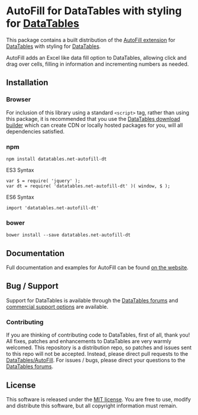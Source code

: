 # AutoFill for DataTables with styling for [DataTables](https://datatables.net/)

This package contains a built distribution of the [AutoFill extension](https://datatables.net/extensions/autofill) for [DataTables](https://datatables.net/) with styling for [DataTables](https://datatables.net/).

AutoFill adds an Excel like data fill option to DataTables, allowing click and drag over cells, filling in information and incrementing numbers as needed.


## Installation

### Browser

For inclusion of this library using a standard `<script>` tag, rather than using this package, it is recommended that you use the [DataTables download builder](//datatables.net/download) which can create CDN or locally hosted packages for you, will all dependencies satisfied.

### npm

```
npm install datatables.net-autofill-dt
```

ES3 Syntax
```
var $ = require( 'jquery' );
var dt = require( 'datatables.net-autofill-dt' )( window, $ );
```

ES6 Syntax
```
import 'datatables.net-autofill-dt'
```

### bower

```
bower install --save datatables.net-autofill-dt
```



## Documentation

Full documentation and examples for AutoFill can be found [on the website](https://datatables.net/extensions/autofill).


## Bug / Support

Support for DataTables is available through the [DataTables forums](//datatables.net/forums) and [commercial support options](//datatables.net/support) are available.


### Contributing

If you are thinking of contributing code to DataTables, first of all, thank you! All fixes, patches and enhancements to DataTables are very warmly welcomed. This repository is a distribution repo, so patches and issues sent to this repo will not be accepted. Instead, please direct pull requests to the [DataTables/AutoFill](http://github.com/DataTables/AutoFill). For issues / bugs, please direct your questions to the [DataTables forums](//datatables.net/forums).


## License

This software is released under the [MIT license](//datatables.net/license). You are free to use, modify and distribute this software, but all copyright information must remain.

